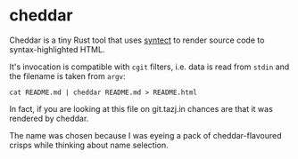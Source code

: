 cheddar
=======

Cheddar is a tiny Rust tool that uses [syntect][] to render source code to
syntax-highlighted HTML.

It's invocation is compatible with `cgit` filters, i.e. data is read from
`stdin` and the filename is taken from `argv`:

```shell
cat README.md | cheddar README.md > README.html

```

In fact, if you are looking at this file on git.tazj.in chances are that it was
rendered by cheddar.

The name was chosen because I was eyeing a pack of cheddar-flavoured crisps
while thinking about name selection.

[syntect]: https://github.com/trishume/syntect
